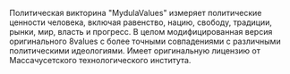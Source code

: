 Политическая викторина "MydulaValues" измеряет политические ценности человека, включая равенство, нацию, свободу, традиции, рынки, мир, власть и прогресс. В целом модифицированная версия оригинального 8values с более точными совпадениями с различными политическими идеологиями. Имеет оригинальную лицензию от Массачусетского технологического института.
